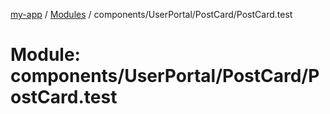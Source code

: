 [my-app](../README.md) / [Modules](../modules.md) / components/UserPortal/PostCard/PostCard.test

# Module: components/UserPortal/PostCard/PostCard.test
